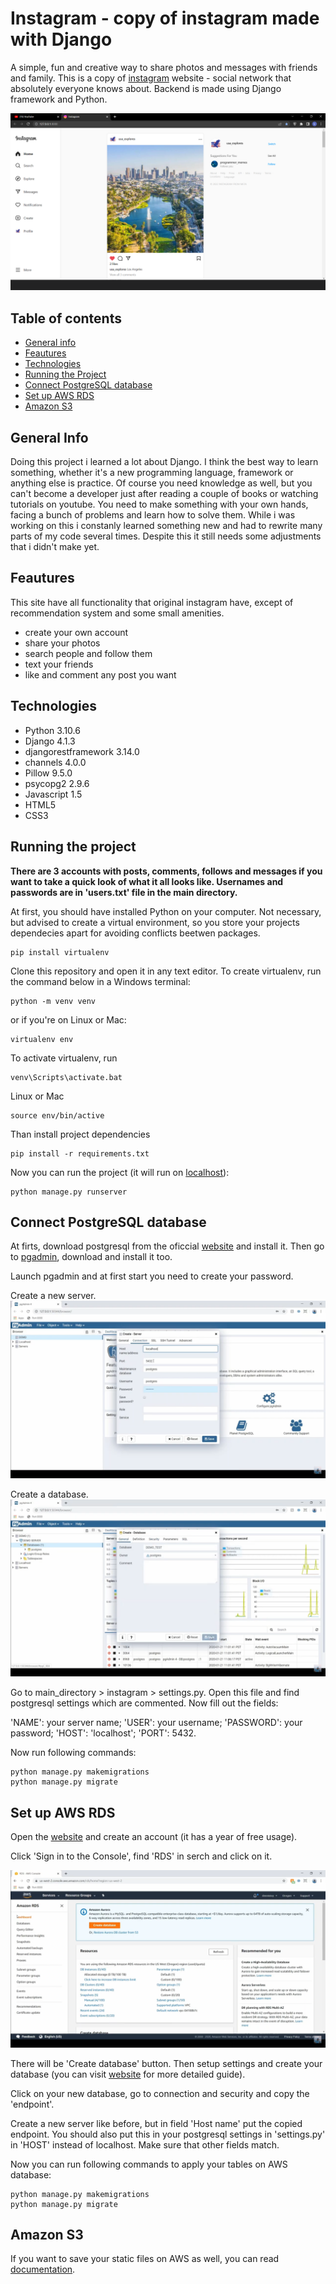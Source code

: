 
# Instagram - copy of instagram made with Django

A simple, fun and creative way to share photos and messages with friends and family. This is a copy of [instagram](https://www.instagram.com/) website - social network that absolutely everyone knows about. Backend is made using Django framework and Python.

![Screenshot](screenshot1.png)
## Table of contents

* [General info](#general-info)
* [Feautures](#feautures)
* [Technologies](#technologies)
* [Running the Project](#running-the-project)
* [Connect PostgreSQL database](#connect-postgresql-database)
* [Set up AWS RDS](set-up-aws-rds)
* [Amazon S3](amazon-s3)
## General Info

Doing this project i learned a lot about Django. I think the best way to learn something, whether it's a new programming language, framework or anything else is practice. Of course you need knowledge as well, but you can't become a developer just after reading a couple of books or watching tutorials on youtube. You need to make something with your own hands, facing a bunch of problems and learn how to solve them. While i was working on this i constanly learned something new and had to rewrite many parts of my code several times. Despite this it still needs some adjustments that i didn't make yet.
## Feautures

This site have all functionality that original instagram have, except of recommendation system and some small amenities.
- create your own account
- share your photos
- search people and follow them
- text your friends
- like and comment any post you want
## Technologies

- Python 3.10.6
- Django 4.1.3
- djangorestframework 3.14.0
- channels 4.0.0
- Pillow 9.5.0
- psycopg2 2.9.6
- Javascript 1.5
- HTML5
- CSS3
## Running the project

**There are 3 accounts with posts, comments, follows and messages if you want to take a quick look of what it all looks like. Usernames and passwords are in 'users.txt' file in the main directory.**

At first, you should have installed Python on your computer. Not necessary, but advised to create a virtual environment, so you store your projects dependecies apart for avoiding conflicts beetwen packages.
```shell
pip install virtualenv
```
Clone this repository and open it in any text editor. To create virtualenv, run the command below in a Windows terminal:
```shell
python -m venv venv
```
or if you're on Linux or Mac:
```shell
virtualenv env
```
To activate virtualenv, run
```shell
venv\Scripts\activate.bat
```
Linux or Mac
```shell
source env/bin/active
```
Than install project dependencies
```shell
pip install -r requirements.txt
```
Now you can run the project (it will run on [localhost](http://127.0.0.1:8000/)):
```shell
python manage.py runserver
```
## Connect PostgreSQL database

At firts, download postgresql from the oficcial [website](https://www.postgresql.org/) and install it. Then go to [pgadmin](https://www.pgadmin.org/), download and install it too.

Launch pgadmin and at first start you need to create your password.

Create a new server.
![Screenshot](screenshot2.png)

Create a database.
![Screenshot](screenshot3.png)

Go to main_directory > instagram > settings.py. Open this file and find postgresql settings which are commented. Now fill out the fields:

'NAME': your server name;
'USER': your username;
'PASSWORD': your password;
'HOST': 'localhost';
'PORT': 5432.

Now run following commands:
```shell
python manage.py makemigrations
python manage.py migrate
```
## Set up AWS RDS

Open the [website](https://aws.amazon.com/) and create an account (it has a year of free usage). 

Click 'Sign in to the Console', find 'RDS' in serch and click on it.

![Screenshot](screenshot4.png)

There will be 'Create database' button. Then setup settings and create your database (you can visit [website](https://django.how/resources/aws-rds-postgresql-instance-for-django-project/) for more detailed guide).

Click on your new database, go to connection and security and copy the 'endpoint'.

Create a new server like before, but in field 'Host name' put the copied endpoint. You should also put this in your postgresql settings in 'settings.py' in 'HOST' instead of localhost. Make sure that other fields match.

Now you can run following commands to apply your tables on AWS database:
```shell
python manage.py makemigrations
python manage.py migrate
```
## Amazon S3
If you want to save your static files on AWS as well, you can read [documentation](https://django-storages.readthedocs.io/en/latest/backends/amazon-S3.html).
